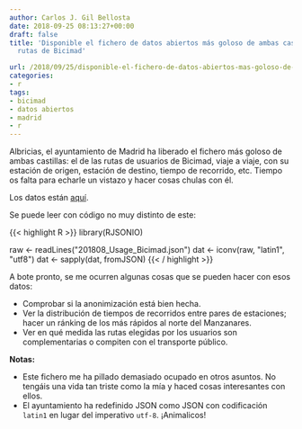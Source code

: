 ```yaml
---
author: Carlos J. Gil Bellosta
date: 2018-09-25 08:13:27+00:00
draft: false
title: 'Disponible el fichero de datos abiertos más goloso de ambas castillas: las
  rutas de Bicimad'

url: /2018/09/25/disponible-el-fichero-de-datos-abiertos-mas-goloso-de-ambas-castillas-las-rutas-de-bicimad/
categories:
- r
tags:
- bicimad
- datos abiertos
- madrid
- r
---
```


Albricias, el ayuntamiento de Madrid ha liberado el fichero más goloso de ambas castillas: el de las rutas de usuarios de Bicimad, viaje a viaje, con su estación de origen, estación de destino, tiempo de recorrido, etc. Tiempo os falta para echarle un vistazo y hacer cosas chulas con él.

Los datos están [aquí](http://opendata.emtmadrid.es/Datos-estaticos/Datos-generales-(1)).

Se puede leer con código no muy distinto de este:

{{< highlight R >}}
library(RJSONIO)

raw <- readLines("201808_Usage_Bicimad.json")
dat <- iconv(raw, "latin1", "utf8")
dat <- sapply(dat, fromJSON)
{{< / highlight >}}

A bote pronto, se me ocurren algunas cosas que se pueden hacer con esos datos:

* Comprobar si la anonimización está bien hecha.
* Ver la distribución de tiempos de recorridos entre pares de estaciones; hacer un ránking de los más rápidos al norte del Manzanares.
* Ver en qué medida las rutas elegidas por los usuarios son complementarias o compiten con el transporte público.

**Notas:**

* Este fichero me ha pillado demasiado ocupado en otros asuntos. No tengáis una vida tan triste como la mía y haced cosas interesantes con ellos.
* El ayuntamiento ha redefinido JSON como JSON con codificación `latin1` en lugar del imperativo `utf-8`. ¡Animalicos!